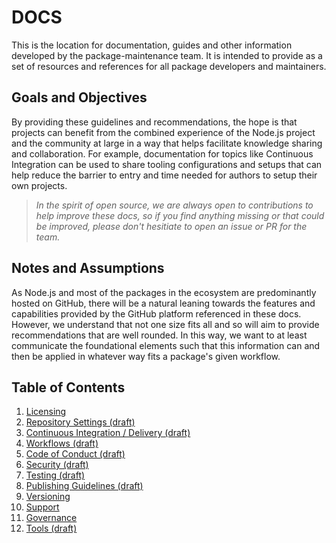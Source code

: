 # DOCS

This is the location for documentation, guides and other information developed by the package-maintenance team.  It is intended to provide as a set of resources and references for all package developers and maintainers. 


## Goals and Objectives
By providing these guidelines and recommendations, the hope is that projects can benefit from the combined experience of the Node.js project and the community at large in a way that helps facilitate knowledge sharing and collaboration.  For example, documentation for topics like Continuous Integration can be used to share tooling configurations and setups that can help reduce the barrier to entry and time needed for authors to setup their own projects.

> _In the spirit of open source, we are always open to contributions to help improve these docs, so if you find anything missing or that could be improved, please don't hesitiate to open an issue or PR for the team._


## Notes and Assumptions
As Node.js and most of the packages in the ecosystem are predominantly hosted on GitHub, there will be a natural leaning towards the features and capabilities provided by the GitHub platform referenced in these docs.  However, we understand that not one size fits all and so will aim to provide recommendations that are well rounded.  In this way, we want to at least communicate the foundational elements such that this information can and then be applied in whatever way fits a package's given workflow.  


## Table of Contents
1. [Licensing](./licensing.md)
1. [Repository Settings (draft)](./drafts/repository-settings.md)
1. [Continuous Integration / Delivery (draft)](./drafts/ci-cd-guidelines.md)
1. [Workflows (draft)](./drafts/workflows.md)
1. [Code of Conduct (draft)](./drafts/code-of-conduct.md)
1. [Security (draft)](./drafts/security-guidelines.md)
1. [Testing (draft)](./drafts/testing-guidelines.md)
1. [Publishing Guidelines (draft)](./drafts/PUBLISH-GUIDELINES.md)
1. [Versioning](./versioning.md)
1. [Support](./PACKAGE-SUPPORT.md)
1. [Governance](./governance.md)
1. [Tools (draft)](./drafts/tools.md)
